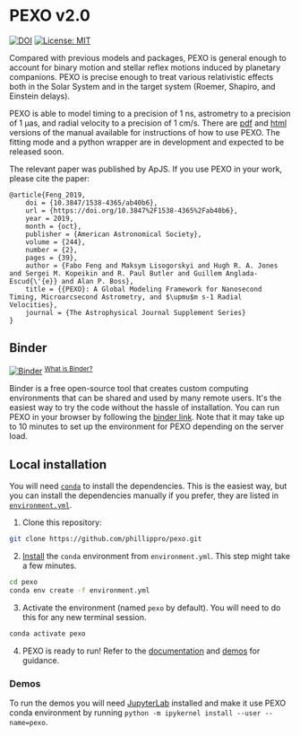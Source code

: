 # PEXO v2.0
[![DOI](https://zenodo.org/badge/210655784.svg)](https://zenodo.org/badge/latestdoi/210655784)
[![License: MIT](https://img.shields.io/badge/License-MIT-yellow.svg)](https://opensource.org/licenses/MIT)

Compared with previous models and packages, PEXO is general enough to account for binary motion and stellar reflex motions induced by planetary companions. PEXO is precise enough to treat various relativistic effects both in the Solar System and in the target system (Roemer, Shapiro, and Einstein delays).

PEXO is able to model timing to a precision of 1 ns, astrometry to a precision of 1 μas, and radial velocity to a precision of 1 cm/s. There are [pdf](https://github.com/phillippro/pexo/blob/master/docs/manual.pdf) and [html](http://rpubs.com/Fabo/pexo2) versions of the manual available for instructions of how to use PEXO. The fitting mode and a python wrapper are in development and expected to be released soon.

The relevant paper was published by ApJS. If you use PEXO in your work, please cite the paper:
```
@article{Feng_2019,
	doi = {10.3847/1538-4365/ab40b6},
	url = {https://doi.org/10.3847%2F1538-4365%2Fab40b6},
	year = 2019,
	month = {oct},
	publisher = {American Astronomical Society},
	volume = {244},
	number = {2},
	pages = {39},
	author = {Fabo Feng and Maksym Lisogorskyi and Hugh R. A. Jones and Sergei M. Kopeikin and R. Paul Butler and Guillem Anglada-Escud{\'{e}} and Alan P. Boss},
	title = {{PEXO}: A Global Modeling Framework for Nanosecond Timing, Microarcsecond Astrometry, and $\upmu$m s-1 Radial Velocities},
	journal = {The Astrophysical Journal Supplement Series}
}
```


## Binder

[![Binder](https://mybinder.org/badge_logo.svg)](https://mybinder.org/v2/gh/phillippro/pexo/binder?filepath=demos%2FIntroduction.ipynb) <sup>[What is Binder?](https://mybinder.readthedocs.io/en/latest/)</sup>

Binder is a free open-source tool that creates custom computing environments that can be shared and used by many remote users. 
It's the easiest way to try the code without the hassle of installation.
You can run PEXO in your browser by following the [binder link](https://mybinder.org/v2/gh/phillippro/pexo/binder?filepath=demos%2FIntroduction.ipynb). Note that it may take up to 10 minutes to set up the environment for PEXO depending on the server load.


## Local installation

You will need [`conda`](https://conda.io/projects/conda/en/latest/user-guide/install/index.html) to install the dependencies. This is the easiest way, but you can install the dependencies manually if you prefer, they are listed in [`environment.yml`](environment.yml).

1. Clone this repository:

```bash
git clone https://github.com/phillippro/pexo.git
```

2. [Install](https://docs.conda.io/projects/conda/en/latest/user-guide/tasks/manage-environments.html#create-env-from-file) the `conda` environment from `environment.yml`. This step might take a few minutes.

```bash
cd pexo
conda env create -f environment.yml
```

3. Activate the environment (named `pexo` by default). You will need to do this for any new terminal session.

```bash
conda activate pexo
```

4. PEXO is ready to run! Refer to the [documentation](http://rpubs.com/Fabo/pexo2) and [demos](demos/Introduction.ipynb) for guidance.

### Demos

To run the demos you will need [JupyterLab](https://jupyter.org/install) installed and make it use PEXO conda environment by running `python -m ipykernel install --user --name=pexo`.
